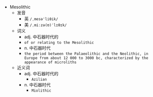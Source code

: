 - Mesolithic
  - 发音
    - 英 `/ˌmesə'liθik/`
    - 美 `/ˌmiːzə(ʊ)ˈlɪθɪk/`
  - 词义
    - adj. 中石器时代的
    - `of or relating to the Mesolithic `
    - n. 中石器时代
    - `the period between the Palaeolithic and the Neolithic, in Europe from about 12 000 to 3000 bc, characterized by the appearance of microliths `
  - 近义词
    - adj. 中石器时代的
      - `Azilian`
    - n. 中石器时代
      - `Miolithic`
